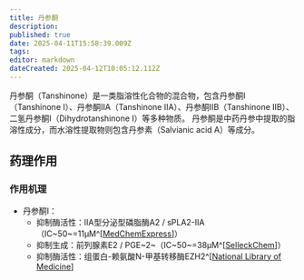 ```yaml
---
title: 丹参酮
description: 
published: true
date: 2025-04-11T15:58:39.009Z
tags: 
editor: markdown
dateCreated: 2025-04-12T10:05:12.112Z
---
```


丹参酮（Tanshinone）是一类脂溶性化合物的混合物，包含丹参酮I（Tanshinone I）、丹参酮IIA（Tanshinone IIA）、丹参酮IIB（Tanshinone IIB）、二氢丹参酮I（Dihydrotanshinone I）等多种物质。
丹参酮是中药丹参中提取的脂溶性成分，而水溶性提取物则包含丹参素（Salvianic acid A）等成分。
## 药理作用
### 作用机理
- 丹参酮I：
  - 抑制酶活性：IIA型分泌型磷脂酶A2 / sPLA2-IIA（IC~50~=11μM^[[MedChemExpress](https://www.medchemexpress.com/Tanshinone-I.html)]）
  - 抑制生成：前列腺素E2 / PGE~2~（IC~50~=38μM^[[SelleckChem](https://www.selleckchem.com/products/Tanshinone-I.html)]）
  - 抑制酶活性：组蛋白-赖氨酸N-甲基转移酶EZH2^[[National Library of Medicine](https://pmc.ncbi.nlm.nih.gov/articles/PMC8171091/)]
